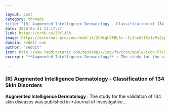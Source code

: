 ```yaml
---

layout: post
category: threads
title: "[R] Augmented Intelligence Dermatology - Classification of 134 Skin Disorders"
date: 2020-03-31 13:17:37
link: https://vrhk.co/2RflA5h
image: https://external-preview.redd.it/2LWigU7FBL5r--IiJnxUlIEz1xPs2pprTTOXW3NCtg8.jpg?width=520&height=272.251308901&auto=webp&crop=520:272.251308901,smart&s=e4626a09ee239aff4f96f4a3032d6858551c66a9
domain: reddit.com
author: "reddit"
icon: http://www.redditstatic.com/desktop2x/img/favicon/apple-icon-57x57.png
excerpt: "**Augmented Intelligence Dermatology** : The study for the validation of 134 skin diseases was published in *Journal of Investigative..."

---
```


### [R] Augmented Intelligence Dermatology - Classification of 134 Skin Disorders

**Augmented Intelligence Dermatology** : The study for the validation of 134 skin diseases was published in *Journal of Investigative...